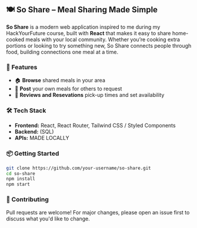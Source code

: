 ## 🍽️ So Share – Meal Sharing Made Simple

**So Share** is a modern web application inspired to me during my HackYourFuture course, built with **React** that makes it easy to share home-cooked meals with your local community. Whether you’re cooking extra portions or looking to try something new, So Share connects people through food, building connections one meal at a time.

### 🚀 Features

* 🏠 **Browse** shared meals in your area
* 🍳 **Post** your own meals for others to request
* 📅 **Reviews and Resevations** pick-up times and set availability

### 🛠️ Tech Stack

* **Frontend:** React, React Router, Tailwind CSS / Styled Components
* **Backend:** (SQL)
* **APIs:** MADE LOCALLY

### 📦 Getting Started

```bash
git clone https://github.com/your-username/so-share.git
cd so-share
npm install
npm start
```

### 🤝 Contributing

Pull requests are welcome! For major changes, please open an issue first to discuss what you'd like to change.
